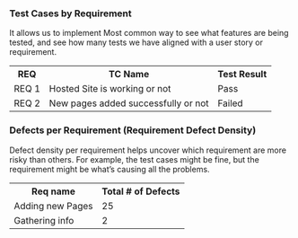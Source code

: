 ### Test Cases by Requirement
It allows us to implement Most common way to see what features are being tested, and see how many tests we have aligned with a user story or requirement.

<table>
  <tr>
    <th>REQ</th>
    <th>TC Name</th>
    <th>Test Result</th>
  </tr>
  <tr>
    <td>REQ 1</td>
    <td>Hosted Site is working or not</td>
    <td>Pass</td>
  </tr>
  <tr>
    <td>REQ 2</td>
    <td>New pages added successfully or not</td>
    <td>Failed</td>
  </tr>
  
</table>

### Defects per Requirement (Requirement Defect Density)
Defect density per requirement helps uncover which requirement are more risky than others. For example, the test cases might be fine, but the requirement might be what’s causing all the problems.

<table>
  <tr>
    <th>Req name</th>
    <th>Total # of Defects</th>
  </tr>
  <tr>
    <td>Adding new Pages</td>
    <td>25</td>
  </tr>
  <tr>
    <td>Gathering info</td>
    <td>2</td>
  </tr>
</table>
